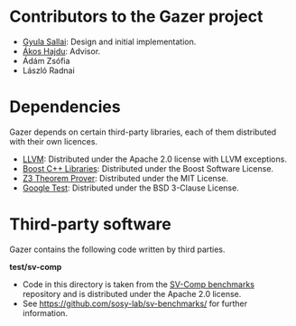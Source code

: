 # Contributors to the Gazer project

* [Gyula Sallai](https://github.com/sallaigy/): Design and initial implementation.
* [Ákos Hajdu](https://hajduakos.github.io/): Advisor.
* Ádám Zsófia
* László Radnai

# Dependencies

Gazer depends on certain third-party libraries, each of them distributed with their own licences.

* [LLVM](http://llvm.org/): Distributed under the Apache 2.0 license with LLVM exceptions.
* [Boost C++ Libraries](https://www.boost.org/): Distributed under the Boost Software License.
* [Z3 Theorem Prover](https://github.com/z3prover/z3): Distributed under the MIT License.
* [Google Test](https://github.com/google/googletest): Distributed under the BSD 3-Clause License.

# Third-party software

Gazer contains the following code written by third parties.

**test/sv-comp**
* Code in this directory is taken from the [SV-Comp benchmarks](https://github.com/sosy-lab/sv-benchmarks) repository and is distributed under the Apache 2.0 license.
* See https://github.com/sosy-lab/sv-benchmarks/ for further information.
